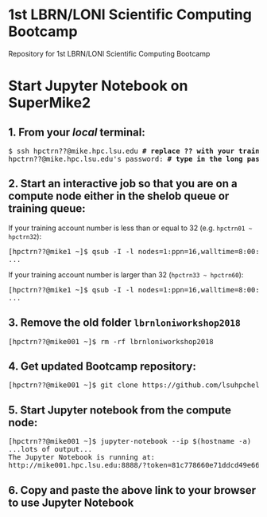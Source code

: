 # 1st LBRN/LONI Scientific Computing Bootcamp

Repository for 1st LBRN/LONI Scientific Computing Bootcamp

# Start Jupyter Notebook on SuperMike2

## 1. From your *local* terminal:
<pre>
$ ssh hpctrn??@mike.hpc.lsu.edu <b># replace ?? with your training account number</b>
hpctrn??@mike.hpc.lsu.edu's password: <b># type in the long password, the input will NOT echo back</b>
</pre>

## 2. Start an interactive job so that you are on a compute node either in the shelob queue or training queue:
If your training account number is less than or equal to 32 (e.g. `hpctrn01 ~ hpctrn32`):
<pre>
[hpctrn??@mike1 ~]$ qsub -I -l nodes=1:ppn=16,walltime=8:00:00 <b>-q shelob</b> -A hpc_train_2018
...
</pre>
If your training account number is larger than 32 (`hpctrn33 ~ hpctrn60`):
<pre>
[hpctrn??@mike1 ~]$ qsub -I -l nodes=1:ppn=16,walltime=8:00:00 <b>-q training</b> -A hpc_train_2018
...
</pre>

## 3. Remove the old folder `lbrnloniworkshop2018`
<pre>
[hpctrn??@mike001 ~]$ rm -rf lbrnloniworkshop2018
</pre>

## 4. Get updated Bootcamp repository:
<pre>
[hpctrn??@mike001 ~]$ git clone https://github.com/lsuhpchelp/lbrnloniworkshop2018.git
</pre>

## 5. Start Jupyter notebook from the compute node:
<pre>
[hpctrn??@mike001 ~]$ jupyter-notebook --ip $(hostname -a)
...lots of output...
The Jupyter Notebook is running at:
http://mike001.hpc.lsu.edu:8888/?token=81c778660e71ddcd49e66731fb67eed84d37319cbf51da35
</pre>

## 6. Copy and paste the above link to your browser to use Jupyter Notebook


